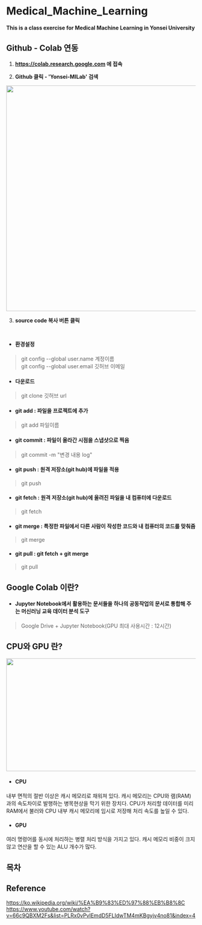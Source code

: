 # Medical_Machine_Learning

**This is a class exercise for Medical Machine Learning in Yonsei University**

## Github - Colab 연동
1. **https://colab.research.google.com 에 접속**

2. **Github 클릭 - 'Yonsei-MILab' 검색**
<p align="center">
  <img src="https://blogfiles.pstatic.net/MjAxOTA5MTFfMjIw/MDAxNTY4MTY0MTM4NTAw.PYQYzzwbdRckXR41if9XfG4UI_-MFoECAedXX9Z-zFAg.7s06tOptnO9-QV8aGq98RSDV9vUTPqbbUEduSXfBU3cg.PNG.susie1513/colab1.PNG" width="800" height="600">
</p>

3. **source code 복사 버튼 클릭**
<img src="https://blogfiles.pstatic.net/MjAxOTA5MTFfMTIy/MDAxNTY4MTY0Mjg1ODU0.VuUeMEIhtiLsAdoyQX47BoN_Gm3mDydp5Euh96D1Rzsg.i_ZoOpsqP4pyti7vkG6vbXp6IEvtce-VZhQkTULS_Vsg.PNG.susie1513/colab2.PNG" width="10" height="10">

* #### 환경설정
>git config --global user.name 계정이름  
>git config --global user.email 깃허브 이메일  

* #### 다운로드  
>git clone 깃허브 url 

* #### git add : 파일을 프로젝트에 추가  
>git add 파일이름  

* #### git commit : 파일이 올라간 시점을 스냅샷으로 찍음
>git commit -m "변경 내용 log"  

* #### git push : 원격 저장소(git hub)에 파일을 적용
>git push  

* #### git fetch : 원격 저장소(git hub)에 올려진 파일을 내 컴퓨터에 다운로드
>git fetch  

* #### git merge : 특정한 파일에서 다른 사람이 작성한 코드와 내 컴퓨터의 코드를 맞춰줌
>git merge  

* #### git pull : git fetch + git merge
>git pull  

## Google Colab 이란?

* #### Jupyter Notebook에서 활용하는 문서들을 하나의 공동작업의 문서로 통합해 주는 머신러닝 교육 데이터 분석 도구
>Google Drive + Jupyter Notebook(GPU 최대 사용시간 : 12시간)

## CPU와 GPU 란?

<p align="center">
  <img src="https://user-images.githubusercontent.com/35986429/61581719-c3184780-ab5c-11e9-8d98-ffaa6e526e01.JPG" width="700" height="300">
</p>

* #### CPU  
내부 면적의 절반 이상은 캐시 메모리로 채워져 있다. 캐시 메모리는 CPU와 램(RAM)과의 속도차이로 발행하는 병목현상을 막기 위한 장치다. CPU가 처리할 데이터를 미리 RAM에서 불러와 CPU 내부 캐시 메모리에 임시로 저장해 처리 속도를 높일 수 있다.

* #### GPU  
여러 명령어를 동시에 처리하는 병렬 처리 방식을 가지고 있다. 캐시 메모리 비중이 크지 않고 연산을 할 수 있는 ALU 개수가 많다.

## 목차


## Reference  
https://ko.wikipedia.org/wiki/%EA%B9%83%ED%97%88%EB%B8%8C  
https://www.youtube.com/watch?v=66c9QBXM2Fs&list=PLRx0vPvlEmdD5FLIdwTM4mKBgyjv4no81&index=4  
